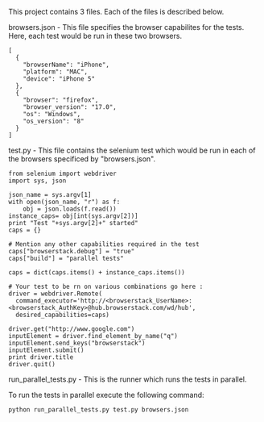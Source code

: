 This project contains 3 files. Each of the files is described below.

browsers.json - This file specifies the browser capabilites for the tests. Here, each test would be run in these two browsers. 

    [
      {
        "browserName": "iPhone",
        "platform": "MAC",
        "device": "iPhone 5"
      },
      {
        "browser": "firefox",
        "browser_version": "17.0",
        "os": "Windows",
        "os_version": "8"
      }
    ]


test.py - This file contains the selenium test which would be run in each of the browsers specificed by "browsers.json". 

    from selenium import webdriver
    import sys, json
    
    json_name = sys.argv[1]
    with open(json_name, "r") as f:
        obj = json.loads(f.read())
    instance_caps= obj[int(sys.argv[2])]
    print "Test "+sys.argv[2]+" started"
    caps = {}
    
    # Mention any other capabilities required in the test
    caps["browserstack.debug"] = "true"
    caps["build"] = "parallel tests" 
    
    caps = dict(caps.items() + instance_caps.items())
    
    # Your test to be rn on various combinations go here :
    driver = webdriver.Remote(
      command_executor='http://<browserstack_UserName>:<browserstack_AuthKey>@hub.browserstack.com/wd/hub',
      desired_capabilities=caps)
    
    driver.get("http://www.google.com")
    inputElement = driver.find_element_by_name("q")
    inputElement.send_keys("browserstack")
    inputElement.submit()
    print driver.title
    driver.quit()

run_parallel_tests.py - This is the runner which runs the tests in parallel.  

To run the tests in parallel execute the following command:

    python run_parallel_tests.py test.py browsers.json
